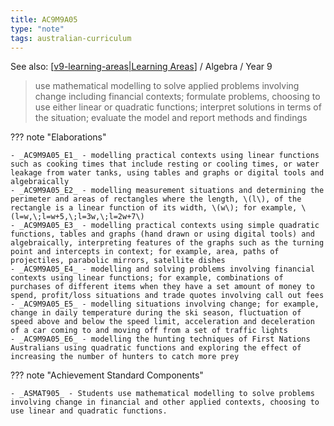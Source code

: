 ```yaml
---
title: AC9M9A05
type: "note"
tags: australian-curriculum
---
```


See also: [[v9-learning-areas|Learning Areas]]   / Algebra / Year 9

> use mathematical modelling to solve applied problems involving change including financial contexts; formulate problems, choosing to use either linear or quadratic functions; interpret solutions in terms of the situation; evaluate the model and report methods and findings

??? note "Elaborations"

	- _AC9M9A05_E1_ - modelling practical contexts using linear functions such as cooking times that include resting or cooling times, or water leakage from water tanks, using tables and graphs or digital tools and algebraically
	- _AC9M9A05_E2_ - modelling measurement situations and determining the perimeter and areas of rectangles where the length, \(l\), of the rectangle is a linear function of its width, \(w\); for example, \(l=w,\;l=w+5,\;l=3w,\;l=2w+7\)
	- _AC9M9A05_E3_ - modelling practical contexts using simple quadratic functions, tables and graphs (hand drawn or using digital tools) and algebraically, interpreting features of the graphs such as the turning point and intercepts in context; for example, area, paths of projectiles, parabolic mirrors, satellite dishes
	- _AC9M9A05_E4_ - modelling and solving problems involving financial contexts using linear functions; for example, combinations of purchases of different items when they have a set amount of money to spend, profit/loss situations and trade quotes involving call out fees
	- _AC9M9A05_E5_ - modelling situations involving change; for example, change in daily temperature during the ski season, fluctuation of speed above and below the speed limit, acceleration and deceleration of a car coming to and moving off from a set of traffic lights
	- _AC9M9A05_E6_ - modelling the hunting techniques of First Nations Australians using quadratic functions and exploring the effect of increasing the number of hunters to catch more prey
??? note "Achievement Standard Components"

	- _ASMAT905_ - Students use mathematical modelling to solve problems involving change in financial and other applied contexts, choosing to use linear and quadratic functions.

[//begin]: # "Autogenerated link references for markdown compatibility"
[v9-learning-areas|Learning Areas]: ../v9-learning-areas "v9-learning-areas"
[//end]: # "Autogenerated link references"
